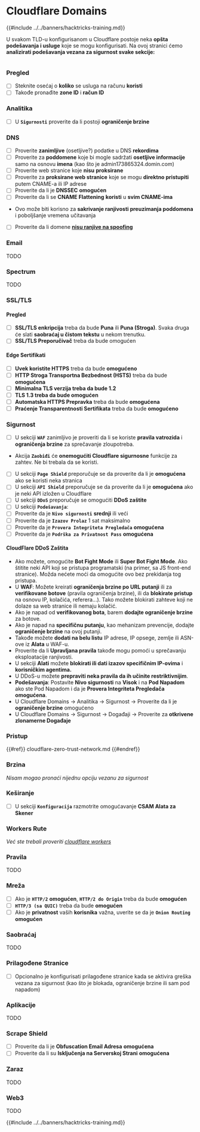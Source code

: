 # Cloudflare Domains

{{#include ../../banners/hacktricks-training.md}}

U svakom TLD-u konfigurisanom u Cloudflare postoje neka **opšta podešavanja i usluge** koje se mogu konfigurisati. Na ovoj stranici ćemo **analizirati podešavanja vezana za sigurnost svake sekcije:**

<figure><img src="../../images/image (101).png" alt=""><figcaption></figcaption></figure>

### Pregled

- [ ] Steknite osećaj o **koliko** se usluga na računu **koristi**
- [ ] Takođe pronađite **zone ID** i **račun ID**

### Analitika

- [ ] U **`Sigurnosti`** proverite da li postoji **ograničenje brzine**

### DNS

- [ ] Proverite **zanimljive** (osetljive?) podatke u DNS **rekordima**
- [ ] Proverite za **poddomene** koje bi mogle sadržati **osetljive informacije** samo na osnovu **imena** (kao što je admin173865324.domin.com)
- [ ] Proverite web stranice koje **nisu** **proksirane**
- [ ] Proverite za **proksirane web stranice** koje se mogu **direktno pristupiti** putem CNAME-a ili IP adrese
- [ ] Proverite da li je **DNSSEC** **omogućen**
- [ ] Proverite da li se **CNAME Flattening** **koristi** u **svim CNAME-ima**
- Ovo može biti korisno za **sakrivanje ranjivosti preuzimanja poddomena** i poboljšanje vremena učitavanja
- [ ] Proverite da li domene [**nisu ranjive na spoofing**](https://book.hacktricks.xyz/network-services-pentesting/pentesting-smtp#mail-spoofing)

### **Email**

TODO

### Spectrum

TODO

### SSL/TLS

#### **Pregled**

- [ ] **SSL/TLS enkripcija** treba da bude **Puna** ili **Puna (Stroga)**. Svaka druga će slati **saobraćaj u čistom tekstu** u nekom trenutku.
- [ ] **SSL/TLS Preporučivač** treba da bude omogućen

#### Edge Sertifikati

- [ ] **Uvek koristite HTTPS** treba da bude **omogućeno**
- [ ] **HTTP Stroga Transportna Bezbednost (HSTS)** treba da bude **omogućena**
- [ ] **Minimalna TLS verzija treba da bude 1.2**
- [ ] **TLS 1.3 treba da bude omogućen**
- [ ] **Automatska HTTPS Prepravka** treba da bude **omogućena**
- [ ] **Praćenje Transparentnosti Sertifikata** treba da bude **omogućeno**

### **Sigurnost**

- [ ] U sekciji **`WAF`** zanimljivo je proveriti da li se koriste **pravila vatrozida** i **ograničenja brzine** za sprečavanje zloupotreba.
- Akcija **`Zaobiđi`** će **onemogućiti Cloudflare sigurnosne** funkcije za zahtev. Ne bi trebala da se koristi.
- [ ] U sekciji **`Page Shield`** preporučuje se da proverite da li je **omogućena** ako se koristi neka stranica
- [ ] U sekciji **`API Shield`** preporučuje se da proverite da li je **omogućena** ako je neki API izložen u Cloudflare
- [ ] U sekciji **`DDoS`** preporučuje se omogućiti **DDoS zaštite**
- [ ] U sekciji **`Podešavanja`**:
- [ ] Proverite da je **`Nivo sigurnosti`** **srednji** ili veći
- [ ] Proverite da je **`Izazov Prolaz`** 1 sat maksimalno
- [ ] Proverite da je **`Provera Integriteta Pregledača`** **omogućena**
- [ ] Proverite da je **`Podrška za Privatnost Pass`** **omogućena**

#### **CloudFlare DDoS Zaštita**

- Ako možete, omogućite **Bot Fight Mode** ili **Super Bot Fight Mode**. Ako štitite neki API koji se pristupa programatski (na primer, sa JS front-end stranice). Možda nećete moći da omogućite ovo bez prekidanja tog pristupa.
- U **WAF**: Možete kreirati **ograničenja brzine po URL putanji** ili za **verifikovane botove** (pravila ograničenja brzine), ili da **blokirate pristup** na osnovu IP, kolačića, referera...). Tako možete blokirati zahteve koji ne dolaze sa web stranice ili nemaju kolačić.
- Ako je napad od **verifikovanog bota**, barem **dodajte ograničenje brzine** za botove.
- Ako je napad na **specifičnu putanju**, kao mehanizam prevencije, dodajte **ograničenje brzine** na ovoj putanji.
- Takođe možete **dodati na belu listu** IP adrese, IP opsege, zemlje ili ASN-ove iz **Alata** u WAF-u.
- Proverite da li **Upravljana pravila** takođe mogu pomoći u sprečavanju eksploatacije ranjivosti.
- U sekciji **Alati** možete **blokirati ili dati izazov specifičnim IP-ovima** i **korisničkim agentima.**
- U DDoS-u možete **prepraviti neka pravila da ih učinite restriktivnijim**.
- **Podešavanja**: Postavite **Nivo sigurnosti** na **Visok** i na **Pod Napadom** ako ste Pod Napadom i da je **Provera Integriteta Pregledača omogućena**.
- U Cloudflare Domains -> Analitika -> Sigurnost -> Proverite da li je **ograničenje brzine** omogućeno
- U Cloudflare Domains -> Sigurnost -> Događaji -> Proverite za **otkrivene zlonamerne Događaje**

### Pristup

{{#ref}}
cloudflare-zero-trust-network.md
{{#endref}}

### Brzina

_Nisam mogao pronaći nijednu opciju vezanu za sigurnost_

### Keširanje

- [ ] U sekciji **`Konfiguracija`** razmotrite omogućavanje **CSAM Alata za Skener**

### **Workers Rute**

_Već ste trebali proveriti_ [_cloudflare workers_](./#workers)

### Pravila

TODO

### Mreža

- [ ] Ako je **`HTTP/2`** **omogućen**, **`HTTP/2 do Origin`** treba da bude **omogućen**
- [ ] **`HTTP/3 (sa QUIC)`** treba da bude **omogućen**
- [ ] Ako je **privatnost** vaših **korisnika** važna, uverite se da je **`Onion Routing`** **omogućen**

### **Saobraćaj**

TODO

### Prilagođene Stranice

- [ ] Opcionalno je konfigurisati prilagođene stranice kada se aktivira greška vezana za sigurnost (kao što je blokada, ograničenje brzine ili sam pod napadom)

### Aplikacije

TODO

### Scrape Shield

- [ ] Proverite da li je **Obfuscation Email Adresa** **omogućena**
- [ ] Proverite da li su **Isključenja na Serverskoj Strani** **omogućena**

### **Zaraz**

TODO

### **Web3**

TODO

{{#include ../../banners/hacktricks-training.md}}
